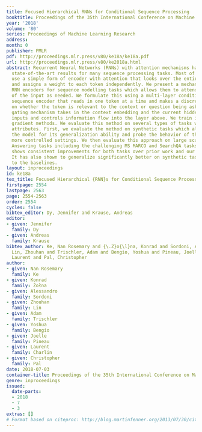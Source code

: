 ```yaml
---
title: Focused Hierarchical RNNs for Conditional Sequence Processing
booktitle: Proceedings of the 35th International Conference on Machine Learning
year: '2018'
volume: '80'
series: Proceedings of Machine Learning Research
address: 
month: 0
publisher: PMLR
pdf: http://proceedings.mlr.press/v80/ke18a/ke18a.pdf
url: http://proceedings.mlr.press/v80/ke2018a.html
abstract: Recurrent Neural Networks (RNNs) with attention mechanisms have obtained
  state-of-the-art results for many sequence processing tasks. Most of these models
  use a simple form of encoder with attention that looks over the entire sequence
  and assigns a weight to each token independently. We present a mechanism for focusing
  RNN encoders for sequence modelling tasks which allows them to attend to key parts
  of the input as needed. We formulate this using a multi-layer conditional hierarchical
  sequence encoder that reads in one token at a time and makes a discrete decision
  on whether the token is relevant to the context or question being asked. The discrete
  gating mechanism takes in the context embedding and the current hidden state as
  inputs and controls information flow into the layer above. We train it using policy
  gradient methods. We evaluate this method on several types of tasks with different
  attributes. First, we evaluate the method on synthetic tasks which allow us to evaluate
  the model for its generalization ability and probe the behavior of the gates in
  more controlled settings. We then evaluate this approach on large scale Question
  Answering tasks including the challenging MS MARCO and SearchQA tasks. Our models
  shows consistent improvements for both tasks over prior work and our baselines.
  It has also shown to generalize significantly better on synthetic tasks as compared
  to the baselines.
layout: inproceedings
id: ke18a
tex_title: Focused Hierarchical {RNN}s for Conditional Sequence Processing
firstpage: 2554
lastpage: 2563
page: 2554-2563
order: 2554
cycles: false
bibtex_editor: Dy, Jennifer and Krause, Andreas
editor:
- given: Jennifer
  family: Dy
- given: Andreas
  family: Krause
bibtex_author: Ke, Nan Rosemary and {\.Z}o{\l}na, Konrad and Sordoni, Alessandro and
  Lin, Zhouhan and Trischler, Adam and Bengio, Yoshua and Pineau, Joelle and Charlin,
  Laurent and Pal, Christopher
author:
- given: Nan Rosemary
  family: Ke
- given: Konrad
  family: Żołna
- given: Alessandro
  family: Sordoni
- given: Zhouhan
  family: Lin
- given: Adam
  family: Trischler
- given: Yoshua
  family: Bengio
- given: Joelle
  family: Pineau
- given: Laurent
  family: Charlin
- given: Christopher
  family: Pal
date: 2018-07-03
container-title: Proceedings of the 35th International Conference on Machine Learning
genre: inproceedings
issued:
  date-parts:
  - 2018
  - 7
  - 3
extras: []
# Format based on citeproc: http://blog.martinfenner.org/2013/07/30/citeproc-yaml-for-bibliographies/
---
```

